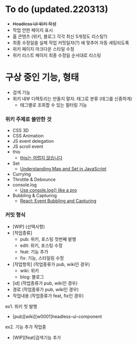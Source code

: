 # To do (updated.220313)

- ~~Headless UI 위키 작성~~
- 작업 안한 페이지 표시
- 홈 콘텐츠 (위키, 블로그 각각 최신 5개정도 리스팅?)
- 최종 수정일을 실제 작업 커밋일자(?) 에 맞추어 자동 세팅되도록
- 위키 페이지 마크다운 스타일 수정
  <br/>
- 위키 리스트 페이지 최종 수정일 순서대로 리스팅

# 구상 중인 기능, 형태
- 검색 기능
- 위키 내부 디렉토리는 만들지 말자. 태그로 분류 (태그를 신중하게)
  - 태그별로 조회할 수 있는 필터링 기능
 


### 위키 주제로 쓸만한 것
- CSS 3D
- CSS Animation
- JS event delegation
- JS scroll event
- this
  - [this는 어렵지 않습니다](https://blueshw.github.io/2018/03/12/this/)
- Set
  - [Understanding Map and Set in JavaScript](https://www.taniarascia.com/understanding-map-and-set-javascript/)
- Currying
- Throttle & Debounce
- console.log
  - [Use console.log() like a pro](https://markodenic.com/use-console-log-like-a-pro/)
- Bubbling & Capturing
  - [React: Event Bubbling and Capturing](https://www.robinwieruch.de/react-event-bubbling-capturing/)

### 커밋 형식
- \[WIP\] (선택사항)
- \[작업종류\]
  - pub: 위키, 포스팅 첫번째 발행
  - edit: 위키, 포스팅 수정
  - feat: 기능 추가
  - fix: 기능, 스타일링 수정
- \[작업항목\] (작업종류가 pub, wiki인 경우)
  - wiki: 위키
  - blog: 블로그
- \[id\] (작업종류가 pub, wiki인 경우)
- 경로 (작업종류가 pub, wiki인 경우)
- 작업내용 (작업종류가 feat, fix인 경우)

ex1. 위키 첫 발행
- \[pub\]\[wiki\]\[w0001\]headless-ui-component

ex2. 기능 추가 작업중
- \[WIP\]\[feat\]검색기능 추가
